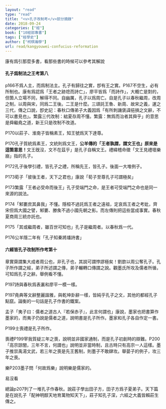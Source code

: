 ```yaml
---
layout: "read"
type: "read"
title: "<v>孔子改制考</v>部分摘錄"
date: 2018-09-24
categories: ["經"]
book: ["10經部專書"]
tags: ["經學史"]
author: ["柯棋瀚學"]
url: read/kangyouwei-confucius-reformation
---
```


康有爲引那麼多書，看那些書的時候可以參考其解說

#### 孔子爲制法之王考第八

p166不爲人主，而爲制法主。孔子有歸往之實，卽有王之實。P167不空生，必有所制也。康有爲認爲「王者之跡熄而詩亡」，廖平皆爲「而詩作」，大概亡是對的，但箇人立場不同，解得不同。自幽厲，孔子以爲周亡。自是孔子以春秋繼周，改周之制，以周與宋，同爲二王後。二王是什麼。三頌託王魯、新周、故宋之義，運之三代，傳之口說，卽史記：春秋口傳弟子大義因爲「有所刺譏褒諱挹損之文辭，不可以書見也」。繁露三代改制：絀夏存周不懂。繁露：無爲而治者其舜乎」的意思是舜繼堯之道，新王只是改制不改道。

P170以莊子、淮南子皆稱素王，知王號爲天下達尊。

P170孔子質統爲素王，文統則爲文王，<b>公羊傳的「王者孰謂，謂文王也」原來是這箇意思！</b>文王旣沒，文不在茲乎」是孔子自稱文王。禮緯稽命徵「文王見禮壞樂崩」指的孔子。

P172孔子後學引禮，皆孔子之禮，所稱先王，皆孔子。後面一大堆例子。

P173荀子「彼後王者，天下之君也」康說「荀子至尊孔子可謂極矣」

P173繁露「王者必受命而後王」孔子受端門之命，是王者可受端門之命也是同一來源的說法。

P174「邾婁庶其鼻我」不懂。隱桓不過託爲王者之遠祖，定哀爲王者之考妣，齊宋但爲大國之譬，邾婁、滕矦不過小國先朝之影。而左傳則把這些當成事實。春秋夏商周三統亦託也。

P175「其或繼周者，雖百世可知也」孔子是繼周者。以春秋爲一代。

P176公羊隱二年有「<n>孔子</n>知秦將燔詩書」



#### 六經皆孔子改制所作考第十

章實齋謂集大成者周公也，非孔子也，其說可謂悖謬極矣！劉歆以周公奪孔子。孔子所作謂之經，弟子所述謂之傳，弟子輾轉口傳謂之說。觀墨氏所攻及儒者所循，可知爲孔子之辭。舉例看不懂。

P197詩與春秋爲表裏和廖平一模一樣。

P197堯典等文辭整麗諧雅，與乾坤卦辭一樣，皆純乎孔子之文，其他的都經孔子點竄。論衡的一句話是孔子作書的鐵案。

孟子「夷子曰：儒者之道古人『若保赤子』，此言何謂也」康說，墨家也把書算作墨家的，而夷子仍說是儒者之道，說明書是孔子所作。墨家和孔子各自作定一書。

P199士喪禮是孔子所作。

喪禮P199宰我質疑三年之喪，說明並非國家通制，而是孔子初創時的辯難。P200「高宗諒闇，三年不言，何謂也」說明並非當時制，且古時只有高宗一人這樣。墨子推崇禹湯文武，若三年之喪是先王舊制，則墨子不敢肆攻。舉晏子的例子，攻三年之喪。

樂P203墨子問「何故爲樂」說明樂是儒家的。

易沒看

總論p207列了一堆孔子作春秋。說莊子學出田子方，田子方爲子夏弟子。天下篇是在說孔子「配神明醇天地育萬物知天下」，莊子知孔子深，六經之大義皆賴莊生傳之。
